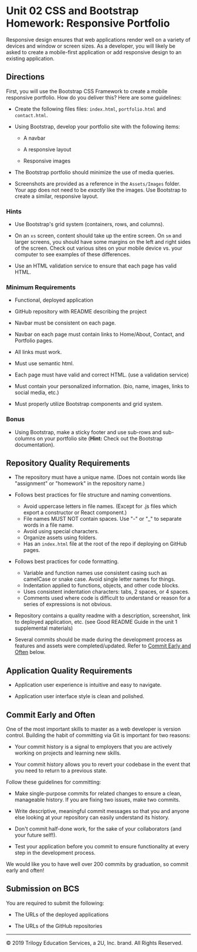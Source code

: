 # Unit 02 CSS and Bootstrap Homework: Responsive Portfolio

Responsive design ensures that web applications render well on a variety of devices and window or screen sizes. As a developer, you will likely be asked to create a mobile-first application or add responsive design to an existing application. 


## Directions

First, you will use the Bootstrap CSS Framework to create a mobile responsive portfolio. How do you deliver this? Here are some guidelines:

* Create the following files files: `index.html`, `portfolio.html` and `contact.html`.

* Using Bootstrap, develop your portfolio site with the following items:

   * A navbar

   * A responsive layout

   * Responsive images

* The Bootstrap portfolio should minimize the use of media queries.

* Screenshots are provided as a reference in the `Assets/Images` folder. Your app does not need to be _exactly_ like the images. Use Bootstrap to create a similar, responsive layout.

### Hints

* Use Bootstrap's grid system (containers, rows, and columns).

* On an `xs` screen, content should take up the entire screen. On `sm` and larger screens, you should have some margins on the left and right sides of the screen. Check out various sites on your mobile device vs. your computer to see examples of these differences.

* Use an HTML validation service to ensure that each page has valid HTML.

### Minimum Requirements

* Functional, deployed application

* GitHub repository with README describing the project

* Navbar must be consistent on each page.

* Navbar on each page must contain links to Home/About, Contact, and Portfolio pages.

* All links must work.

* Must use semantic html.

* Each page must have valid and correct HTML. (use a validation service)

* Must contain your personalized information. (bio, name, images, links to social media, etc.)

* Must properly utilize Bootstrap components and grid system.


### Bonus

* Using Bootstrap, make a sticky footer and use sub-rows and sub-columns on your portfolio site (**Hint:** Check out the Bootstrap documentation).

## Repository Quality Requirements

* The repository must have a unique name. (Does not contain words like "assignment" or "homework" in the repository name.)

* Follows best practices for file structure and naming conventions.
  * Avoid uppercase letters in file names. (Except for .js files which export a constructor or React component.)
  * File names MUST NOT contain spaces. Use "-" or "_" to separate words in a file name.
  * Avoid using special characters.
  * Organize assets using folders.
  * Has an `index.html` file at the root of the repo if deploying on GitHub pages.

* Follows best practices for code formatting.
  * Variable and function names use consistent casing such as camelCase or snake case. Avoid single letter names for things.
  * Indentation applied to functions, objects, and other code blocks.
  * Uses consistent indentation characters: tabs, 2 spaces, or 4 spaces.
  * Comments used where code is difficult to understand or reason for a series of expressions is not obvious.

* Repository contains a quality readme with a description, screenshot, link to deployed application, etc. (see Good README Guide in the unit 1 supplemental materials)

* Several commits should be made during the development process as features and assets were completed/updated. Refer to [Commit Early and Often](#commit-early-and-often) below.


## Application Quality Requirements

* Application user experience is intuitive and easy to navigate.

* Application user interface style is clean and polished.

## Commit Early and Often

One of the most important skills to master as a web developer is version control. Building the habit of committing via Git is important for two reasons:

* Your commit history is a signal to employers that you are actively working on projects and learning new skills.

* Your commit history allows you to revert your codebase in the event that you need to return to a previous state.

Follow these guidelines for committing:

* Make single-purpose commits for related changes to ensure a clean, manageable history. If you are fixing two issues, make two commits.

* Write descriptive, meaningful commit messages so that you and anyone else looking at your repository can easily understand its history.

* Don't commit half-done work, for the sake of your collaborators (and your future self!).

* Test your application before you commit to ensure functionality at every step in the development process.

We would like you to have well over 200 commits by graduation, so commit early and often!


## Submission on BCS

You are required to submit the following:

* The URLs of the deployed applications

* The URLs of the GitHub repositories

- - -

© 2019 Trilogy Education Services, a 2U, Inc. brand. All Rights Reserved.
